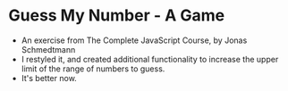 # Guess My Number - A Game
- An exercise from The Complete JavaScript Course, by Jonas Schmedtmann
- I restyled it, and created additional functionality to increase the upper limit of the range of numbers to guess.
- It's better now.
